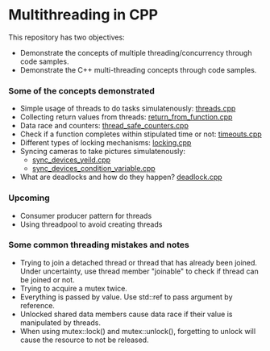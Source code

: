 # Multithreading in CPP

This repository has two objectives:
* Demonstrate the concepts of multiple threading/concurrency through code samples.
* Demonstrate the C++ multi-threading concepts through code samples.

### Some of the concepts demonstrated
* Simple usage of threads to do tasks simulatenously: [threads.cpp](threads.cpp)
* Collecting return values from threads: [return_from_function.cpp](return_from_function.cpp)
* Data race and counters: [thread_safe_counters.cpp](thread_safe_counters.cpp)
* Check if a function completes within stipulated time or not: [timeouts.cpp](timeouts.cpp)
* Different types of locking mechanisms: [locking.cpp](locking.cpp)
* Syncing cameras to take pictures simulatenously: 
    * [sync_devices_yeild.cpp](sync_devices_yield.cpp)
    * [sync_devices_condition_variable.cpp](sync_devices_condition_variable.cpp)
* What are deadlocks and how do they happen? [deadlock.cpp](deadlock.cpp)

### Upcoming
* Consumer producer pattern for threads
* Using threadpool to avoid creating threads

### Some common threading mistakes and notes
* Trying to join a detached thread or thread that has already been joined. Under uncertainty, use thread member "joinable" to check if thread can be joined or not.
* Trying to acquire a mutex twice.
* Everything is passed by value. Use std::ref to pass argument by reference.
* Unlocked shared data members cause data race if their value is manipulated by threads.
* When using mutex::lock() and mutex::unlock(), forgetting to unlock will cause the resource to not be released.
  